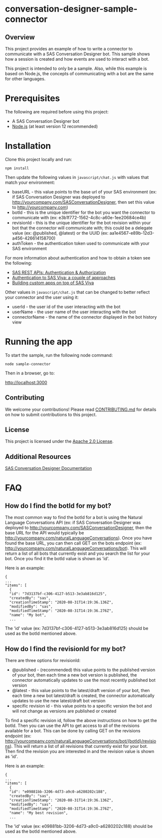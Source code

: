 # conversation-designer-sample-connector

## Overview

This project provides an example of how to write a connector to communicate with a SAS Conversation Designer bot. This sample shows how a session is created and how events are used to interact with a bot. 

This project is intended to only be a sample. Also, while this example is based on Node.js, the concepts of communicating with a bot are the same for other languages.

# Prerequisites

The following are required before using this project:

- A SAS Conversation Designer bot
- [Node.js](https://nodejs.org/) (at least version 12 recommended)

# Installation

Clone this project locally and run:

`npm install`

Then update the following values in `javascript/chat.js` with values that match your environment:

- baseURL - this value points to the base url of your SAS environment (ex: if SAS Conversation Designer was deployed to http://yourcompany.com/SASConversationDesigner, then set this value to http://yourcompany.com)
- botId - this is the unique identifier for the bot you want the connector to communicate with (ex: e3b1f772-1562-4c8c-a60e-1ee20684ce4b)
- revisionId - this is the unique identifier for the bot revision within your bot that the connector will communicate with; this could be a delegate value (ex: @published, @latest) or the UUID (ex: aa1e4567-e89b-12d3-a456-426614158700)
- authToken - the authentication token used to communicate with your SAS environment

For more information about authentication and how to obtain a token see the following:

- [SAS REST APIs: Authentication & Authorization](https://developer.sas.com/reference/auth)
- [Authentication to SAS Viya: a couple of approaches](https://blogs.sas.com/content/sgf/2019/01/25/authentication-to-sas-viya/)
- [Building custom apps on top of SAS Viya](https://blogs.sas.com/content/tag/build-custom-app/)

Other values in `javascript/chat.js` that can be changed to better reflect your connector and the user using it:

- userId - the user id of the user interacting with the bot
- userName - the user name of the user interacting with the bot
- connectorName - the name of the connector displayed in the bot history view

# Running the app

To start the sample, run the following node command:

`node sample-connector`

Then in a browser, go to:

[http://localhost:3000](http://localhost:3000)

## Contributing

We welcome your contributions! Please read [CONTRIBUTING.md](CONTRIBUTING.md) for details on how to submit contributions to this project. 

## License

This project is licensed under the [Apache 2.0 License](LICENSE).

## Additional Resources

[SAS Conversation Designer Documentation](https://go.documentation.sas.com/?cdcId=cdesignercdc&cdcVersion=default&docsetId=cdesignerwlcm&docsetTarget=home.htm&locale=en)

# FAQ

## How do I find the botId for my bot?
The most common way to find the botId for a bot is using the Natural Language Conversations API (ex: if SAS Conversation Designer was deployed to http://yourcompany.com/SASConversationDesigner, then the base URL for the API would typically be http://yourcompany.com/naturalLanguageConversations). Once you have found the base URL, you can then call GET on the bots endpoint (ex: http://yourcompany.com/naturalLanguageConversations/bot). This will return a list of all bots that currently exist and you search the list for your bot. Once you find it the botId value is shown as 'id'. 

Here is an example:

    {
    ...
    "items": [
      {
      "id": "7d3137bf-c306-4127-b513-3e3ab816d125",
      "createdBy": "sas",
      "creationTimeStamp": "2020-08-31T14:19:36.136Z",
      "modifiedBy": "sas",
      "modifiedTimeStamp": "2020-08-31T14:19:36.276Z",
      "name": "My bot",
      ...

The 'id' value (ex: 7d3137bf-c306-4127-b513-3e3ab816d125) should be used as the botId mentioned above. 

## How do I find the revisionId for my bot?
There are three options for revisionId:

- @published - (recommended) this value points to the published version of your bot, then each time a new bot version is published, the connector automatically updates to use the most recently published bot version
- @latest - this value points to the latest/draft version of your bot, then each time a new bot latest/draft is created, the connector automatically updates to use the new latest/draft bot version
- specific revision id - this value points to a specific version the bot and will not change as versions are published or created

To find a specific revision id, follow the above instructions on how to get the botId. Then you can use the API to get access to all of the revisions available for a bot. This can be done by calling GET on the revisions endpoint (ex: http://yourcompany.com/naturalLanguageConversations/bot/{botId}/revisions). This will return a list of all revisions that currently exist for your bot. Then find the revision you are interested in and the revision value is shown as 'id'.

Here is an example:

    {
    ...
    "items": [
      {
      "id": "e09881bb-3206-4d73-a9c0-a6280202c188",
      "createdBy": "sas",
      "creationTimeStamp": "2020-08-31T14:19:36.136Z",
      "modifiedBy": "sas",
      "modifiedTimeStamp": "2020-08-31T14:19:36.276Z",
      "name": "My best revision",
      ...

The 'id' value (ex: e09881bb-3206-4d73-a9c0-a6280202c188) should be used as the botId mentioned above. 